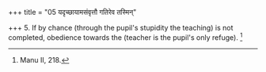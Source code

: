 +++
title = "05 यदृच्छायामसंवृत्तौ गतिरेव तस्मिन्"

+++
5. If by chance (through the pupil's stupidity the teaching) is not completed, obedience towards the (teacher is the pupil's only refuge). [^3] 


[^3]:  Manu II, 218.
